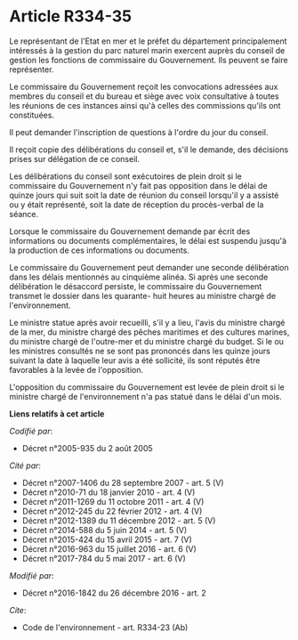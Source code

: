 # Article R334-35

Le représentant de l'Etat en mer et le préfet du département principalement intéressés à la gestion du parc naturel marin
exercent auprès du conseil de gestion les fonctions de commissaire du Gouvernement. Ils peuvent se faire représenter.

Le commissaire du Gouvernement reçoit les convocations adressées aux membres du conseil et du bureau et siège avec voix
consultative à toutes les réunions de ces instances ainsi qu'à celles des commissions qu'ils ont constituées.

Il peut demander l'inscription de questions à l'ordre du jour du conseil.

Il reçoit copie des délibérations du conseil et, s'il le demande, des décisions prises sur délégation de ce conseil.

Les délibérations du conseil sont exécutoires de plein droit si le commissaire du Gouvernement n'y fait pas opposition dans
le délai de quinze jours qui suit soit la date de réunion du conseil lorsqu'il y a assisté ou y était représenté, soit la
date de réception du procès-verbal de la séance.

Lorsque le commissaire du Gouvernement demande par écrit des informations ou documents complémentaires, le délai est suspendu
jusqu'à la production de ces informations ou documents.

Le commissaire du Gouvernement peut demander une seconde délibération dans les délais mentionnés au cinquième alinéa. Si
après une seconde délibération le désaccord persiste, le commissaire du Gouvernement transmet le dossier dans les quarante-
huit heures au ministre chargé de l'environnement.

Le ministre statue après avoir recueilli, s'il y a lieu, l'avis du ministre chargé de la mer, du ministre chargé des pêches
maritimes et des cultures marines, du ministre chargé de l'outre-mer et du ministre chargé du budget. Si le ou les ministres
consultés ne se sont pas prononcés dans les quinze jours suivant la date à laquelle leur avis a été sollicité, ils sont
réputés être favorables à la levée de l'opposition.

L'opposition du commissaire du Gouvernement est levée de plein droit si le ministre chargé de l'environnement n'a pas statué
dans le délai d'un mois.

**Liens relatifs à cet article**

_Codifié par_:

  - Décret n°2005-935 du 2 août 2005

_Cité par_:

  - Décret n°2007-1406 du 28 septembre 2007 - art. 5 (V)
  - Décret n°2010-71 du 18 janvier 2010 - art. 4 (V)
  - Décret n°2011-1269 du 11 octobre 2011 - art. 4 (V)
  - Décret n°2012-245 du 22 février 2012 - art. 4 (V)
  - Décret n°2012-1389 du 11 décembre 2012 - art. 5 (V)
  - Décret n°2014-588 du 5 juin 2014 - art. 5 (V)
  - Décret n°2015-424 du 15 avril 2015 - art. 7 (V)
  - Décret n°2016-963 du 15 juillet 2016 - art. 6 (V)
  - Décret n°2017-784 du 5 mai 2017 - art. 6 (V)

_Modifié par_:

  - Décret n°2016-1842 du 26 décembre 2016 - art. 2

_Cite_:

  - Code de l'environnement - art. R334-23 (Ab)
